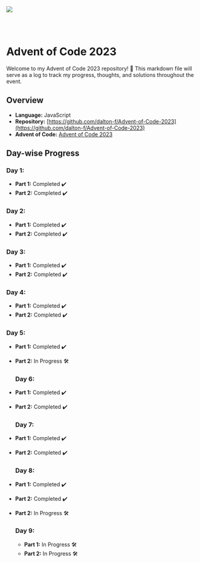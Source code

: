<img src="https://github.com/Arisamiga/Advent-Of-Code-2023/assets/64918822/f0a2a88a-5dbd-4fd4-9472-69d7abfdc320">

<br><br>

# Advent of Code 2023

Welcome to my Advent of Code 2023 repository! 🎄 This markdown file will serve as a log to track my progress, thoughts, and solutions throughout the event.

## Overview

- **Language:** JavaScript
- **Repository:** [https://github.com/dalton-f/Advent-of-Code-2023](https://github.com/dalton-f/Advent-of-Code-2023)
- **Advent of Code:** [Advent of Code 2023](https://adventofcode.com/2023)

## Day-wise Progress

### Day 1:

- **Part 1:** Completed ✔️
- **Part 2:** Completed ✔️

### Day 2:

- **Part 1:** Completed ✔️
- **Part 2:** Completed ✔️

### Day 3:

- **Part 1:** Completed ✔️
- **Part 2:** Completed ✔️

### Day 4:

- **Part 1:** Completed ✔️
- **Part 2:** Completed ✔️

### Day 5:

- **Part 1:** Completed ✔️
- **Part 2:** In Progress 🛠️

  ### Day 6:

- **Part 1:** Completed ✔️
- **Part 2:** Completed ✔️
 
  ### Day 7:

- **Part 1:** Completed ✔️
- **Part 2:** Completed ✔️

  ### Day 8:

- **Part 1:** Completed ✔️
- **Part 2:** Completed ✔️
- **Part 2:** In Progress 🛠️

  ### Day 9:
  - **Part 1:** In Progress 🛠️
  - **Part 2:** In Progress 🛠️
